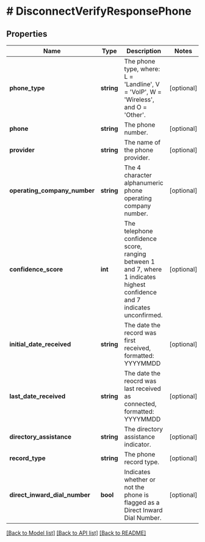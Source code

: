 # # DisconnectVerifyResponsePhone

## Properties

Name | Type | Description | Notes
------------ | ------------- | ------------- | -------------
**phone_type** | **string** | The phone type, where: L &#x3D; &#39;Landline&#39;, V &#x3D; &#39;VoIP&#39;, W &#x3D; &#39;Wireless&#39;, and O &#x3D; &#39;Other&#39;. | [optional]
**phone** | **string** | The phone number. | [optional]
**provider** | **string** | The name of the phone provider. | [optional]
**operating_company_number** | **string** | The 4 character alphanumeric phone operating company number. | [optional]
**confidence_score** | **int** | The telephone confidence score, ranging between 1 and 7, where 1 indicates highest confidence and 7 indicates unconfirmed. | [optional]
**initial_date_received** | **string** | The date the record was first received, formatted: YYYYMMDD | [optional]
**last_date_received** | **string** | The date the reocrd was last received as connected, formatted: YYYYMMDD | [optional]
**directory_assistance** | **string** | The directory assistance indicator. | [optional]
**record_type** | **string** | The phone record type. | [optional]
**direct_inward_dial_number** | **bool** | Indicates whether or not the phone is flagged as a Direct Inward Dial Number. | [optional]

[[Back to Model list]](../../README.md#models) [[Back to API list]](../../README.md#endpoints) [[Back to README]](../../README.md)

